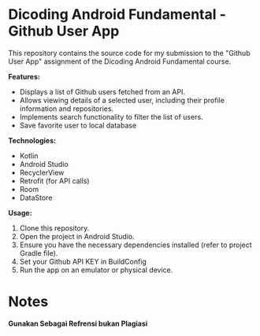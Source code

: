 # Dicoding Android Fundamental - Github User App

This repository contains the source code for my submission to the "Github User App" assignment 
of the Dicoding Android Fundamental course.

**Features:**

* Displays a list of Github users fetched from an API.
* Allows viewing details of a selected user, including their profile information and repositories.
* Implements search functionality to filter the list of users.
* Save favorite user to local database

**Technologies:**

* Kotlin
* Android Studio
* RecyclerView
* Retrofit (for API calls)
* Room
* DataStore

**Usage:**

1. Clone this repository.
2. Open the project in Android Studio.
3. Ensure you have the necessary dependencies installed (refer to project Gradle file).
4. Set your Github API KEY in BuildConfig
5. Run the app on an emulator or physical device.

# Notes
**Gunakan Sebagai Refrensi bukan Plagiasi**
